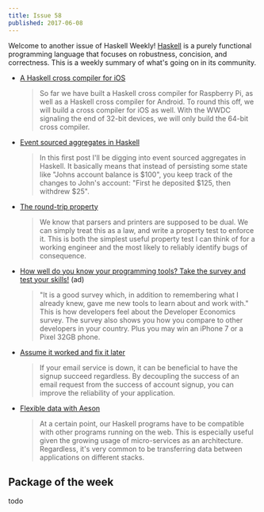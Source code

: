 ```yaml
---
title: Issue 58
published: 2017-06-08
---
```


Welcome to another issue of Haskell Weekly!
[Haskell](https://haskell-lang.org) is a purely functional programming language that focuses on robustness, concision, and correctness.
This is a weekly summary of what's going on in its community.

-   [A Haskell cross compiler for iOS](https://medium.com/@zw3rk/a-haskell-cross-compiler-for-ios-7cc009abe208)

    > So far we have built a Haskell cross compiler for Raspberry Pi, as well as a Haskell cross compiler for Android. To round this off, we will build a cross compiler for iOS as well. With the WWDC signaling the end of 32-bit devices, we will only build the 64-bit cross compiler.

-   [Event sourced aggregates in Haskell](http://blog.akii.de/posts/2017-06-04-eventsourcing-in-haskell.html)

    > In this first post I'll be digging into event sourced aggregates in Haskell. It basically means that instead of persisting some state like "Johns account balance is $100", you keep track of the changes to John's account: "First he deposited $125, then withdrew $25".

-   [The round-trip property](http://teh.id.au/posts/2017/06/07/round-trip-property/index.html)

    > We know that parsers and printers are supposed to be dual. We can simply treat this as a law, and write a property test to enforce it. This is both the simplest useful property test I can think of for a working engineer and the most likely to reliably identify bugs of consequence.

-   [How well do you know your programming tools? Take the survey and test your skills!](http://vmob.me/DE3Q17Haskellweek) (ad)

    > "It is a good survey which, in addition to remembering what I already knew, gave me new tools to learn about and work with." This is how developers feel about the Developer Economics survey. The survey also shows you how you compare to other developers in your country. Plus you may win an iPhone 7 or a Pixel 32GB phone.

-   [Assume it worked and fix it later](https://hackernoon.com/assume-it-worked-and-fix-later-8436d18b7ed3)

    > If your email service is down, it can be beneficial to have the signup succeed regardless. By decoupling the success of an email request from the success of account signup, you can improve the reliability of your application.

-   [Flexible data with Aeson](https://mmhaskell.com/blog/2017/6/5/flexible-data-with-aeson)

    > At a certain point, our Haskell programs have to be compatible with other programs running on the web. This is especially useful given the growing usage of micro-services as an architecture. Regardless, it's very common to be transferring data between applications on different stacks.

## Package of the week

todo
